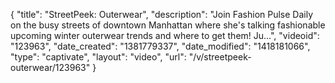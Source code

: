 {
    "title": "StreetPeek: Outerwear",
    "description": "Join Fashion Pulse Daily on the busy streets of downtown Manhattan where she's talking fashionable upcoming winter outerwear trends and where to get them! Ju...",
    "videoid": "123963",
    "date_created": "1381779337",
    "date_modified": "1418181066",
    "type": "captivate",
    "layout": "video",
    "url": "\/v\/streetpeek-outerwear\/123963"
}